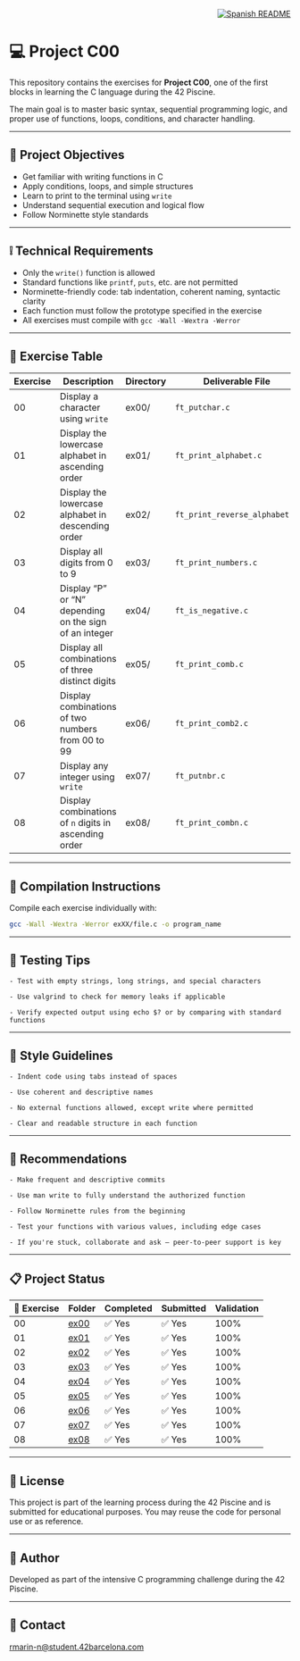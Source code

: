 <p align="right">
  <a href="es.README.md">
    <img src="https://img.shields.io/badge/🌐%20Spanish-README-blue?style=for-the-badge" alt="Spanish README" />
  </a>
</p>

# 💻 Project C00

This repository contains the exercises for **Project C00**, one of the first blocks in learning the C language during the 42 Piscine. 

The main goal is to master basic syntax, sequential programming logic, and proper use of functions, loops, conditions, and character handling.

---

## 🎯 Project Objectives

- Get familiar with writing functions in C  
- Apply conditions, loops, and simple structures  
- Learn to print to the terminal using `write`  
- Understand sequential execution and logical flow  
- Follow Norminette style standards

---

## ❕ Technical Requirements

- Only the `write()` function is allowed  
- Standard functions like `printf`, `puts`, etc. are not permitted  
- Norminette-friendly code: tab indentation, coherent naming, syntactic clarity  
- Each function must follow the prototype specified in the exercise  
- All exercises must compile with `gcc -Wall -Wextra -Werror`

---

## 📁 Exercise Table

| Exercise | Description                                                   | Directory | Deliverable File             |
|----------|---------------------------------------------------------------|-----------|-------------------------------|
| 00       | Display a character using `write`                             | ex00/     | `ft_putchar.c`                |
| 01       | Display the lowercase alphabet in ascending order             | ex01/     | `ft_print_alphabet.c`         |
| 02       | Display the lowercase alphabet in descending order            | ex02/     | `ft_print_reverse_alphabet.c` |
| 03       | Display all digits from 0 to 9                                | ex03/     | `ft_print_numbers.c`          |
| 04       | Display “P” or “N” depending on the sign of an integer        | ex04/     | `ft_is_negative.c`            |
| 05       | Display all combinations of three distinct digits             | ex05/     | `ft_print_comb.c`             |
| 06       | Display combinations of two numbers from 00 to 99             | ex06/     | `ft_print_comb2.c`            |
| 07       | Display any integer using `write`                             | ex07/     | `ft_putnbr.c`                 |
| 08       | Display combinations of `n` digits in ascending order         | ex08/     | `ft_print_combn.c`            |

---

## 🔧 Compilation Instructions

Compile each exercise individually with:

```bash
gcc -Wall -Wextra -Werror exXX/file.c -o program_name
```

---

## 🧪 Testing Tips
    - Test with empty strings, long strings, and special characters

    - Use valgrind to check for memory leaks if applicable

    - Verify expected output using echo $? or by comparing with standard functions


---

## 📐 Style Guidelines
    - Indent code using tabs instead of spaces

    - Use coherent and descriptive names

    - No external functions allowed, except write where permitted

    - Clear and readable structure in each function

---

## 📌 Recommendations
    - Make frequent and descriptive commits

    - Use man write to fully understand the authorized function

    - Follow Norminette rules from the beginning

    - Test your functions with various values, including edge cases

    - If you're stuck, collaborate and ask — peer-to-peer support is key

---

## 📋 Project Status

| 🧩 Exercise | Folder       | Completed | Submitted | Validation |
|-------------|--------------|-----------|-----------|------------|
| 00          | [ex00](./ex00) | ✅ Yes  | ✅ Yes  | 100%       |
| 01          | [ex01](./ex01) | ✅ Yes  | ✅ Yes  | 100%       |
| 02          | [ex02](./ex02) | ✅ Yes  | ✅ Yes  | 100%       |
| 03          | [ex03](./ex03) | ✅ Yes  | ✅ Yes  | 100%       |
| 04          | [ex04](./ex04) | ✅ Yes  | ✅ Yes  | 100%       |
| 05          | [ex05](./ex05) | ✅ Yes  | ✅ Yes  | 100%       |
| 06          | [ex06](./ex06) | ✅ Yes  | ✅ Yes  | 100%       |
| 07          | [ex07](./ex07) | ✅ Yes  | ✅ Yes  | 100%       |
| 08          | [ex08](./ex08) | ✅ Yes  | ✅ Yes  | 100%       |

---

## 📜 License
This project is part of the learning process during the 42 Piscine and is submitted for educational purposes. You may reuse the code for personal use or as reference.

---

## 🙋 Author
Developed as part of the intensive C programming challenge during the 42 Piscine.

---

## 📧 Contact
[rmarin-n@student.42barcelona.com](mailto:rmarin-n@student.42barcelona.com)
